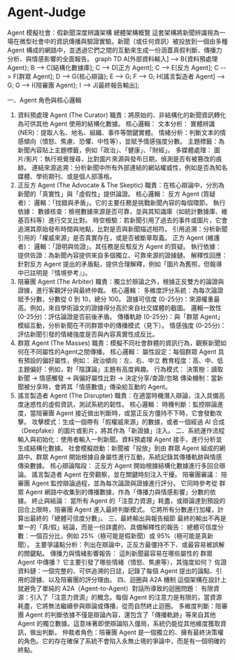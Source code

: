 # Agent-Judge
Agent 模擬社會：假新聞深度辨識架構
總體架構概覽
這套架構將新聞辨識視為一場在微型社會中的資訊傳播與驗證實驗。新聞（或任何資訊）被投放到一個由多種 Agent 構成的網路中，並透過它們之間的互動來生成一份涵蓋真假判斷、傳播力分析、與情感影響的全面報告。
graph TD
    A[外部資料輸入] --> B{資料預處理 Agent};
    B --> C[結構化數據庫];
    C --> D[正方 Agent];
    C --> E[反方 Agent];
    C --> F[群眾 Agent];
    D --> G{核心辯論};
    E --> G;
    F --> G;
    H[謠言製造者 Agent] --> G;
    G --> I{陪審團 Agent};
    I --> J[最終報告輸出];


一、Agent 角色與核心邏輯
1. 資料預處理 Agent (The Curator)
職責：將原始的、非結構化的新聞資訊轉化為可供其他 Agent 使用的結構化數據。
核心邏輯：
文本分析：
實體辨識 (NER)：提取人名、地名、組織、事件等關鍵實體。
情緒分析：判斷文本的情感傾向（憤怒、焦慮、恐懼、中性等），並賦予情感強度分數。
主題標籤：為新聞內容貼上主題標籤，例如「政治」、「健康」、「財經」。
多媒體處理：
圖片/影片：執行視覺搜尋，比對圖片來源與發布日期，偵測是否有被篡改的痕跡。
連結來源追溯：分析新聞中所有外部連結的網站權威性，例如是否為知名媒體、學術期刊、或是個人部落格。
2. 正反方 Agent (The Advocate & The Skeptic)
職責：在核心辯論中，分別為新聞的「真實性」與「虛假性」提供論證。
核心邏輯：
反方 Agent (質疑者)：
邏輯：「找錯與矛盾」。它的主要任務是挑戰新聞內容的每個環節。
執行依據：
數據核查：檢視數據來源是否可靠，並與其知識庫（如統計數據庫、維基百科等）進行交叉比對。
時空檢驗：若新聞引用了過去的事件或圖片，它會追溯其原始發布時間與地點，比對是否與新聞描述相符。
引用追溯：分析新聞引用的「權威來源」是否真實存在，或是否被斷章取義。
正方 Agent (維護者)：
邏輯：「證明與佐證」。其任務是反駁反方 Agent 的質疑。
執行依據：
提供佐證：為新聞內容提供來自多個獨立、可靠來源的證據鏈。
解釋性回應：針對反方 Agent 提出的矛盾點，提供合理解釋，例如「圖片為舊照，但報導中已註明是『情境參考』」。
3. 陪審團 Agent (The Arbiter)
職責：獨立於辯論之外，根據正反雙方的論證與證據，進行客觀評分與最終仲裁。
核心邏輯：
多維度評分系統：為每次論證賦予分數，分數從 0 到 10，總分 100。
證據可信度 (0-25分)：來源權重最高。例如，來自學術論文的證據得分高於來自社交媒體的截圖。
邏輯一致性 (0-25分)：評估論證是否前後矛盾。
傳播軌跡 (0-25分)：與「群眾 Agent」模組互動，分析新聞在不同群眾中的傳播模式（見下）。
情感強度 (0-25分)：評估新聞引發的情緒強度是否與內容真實性成反比。
4. 群眾 Agent (The Masses)
職責：模擬不同社會群體的資訊行為，觀察新聞如何在不同屬性的Agent之間傳播。
核心邏輯：
屬性設定：每個群眾 Agent 具有預設的偏好屬性，例如：
政治傾向：左、右、中立
教育程度：高、中、低
主題偏好：例如，對「陰謀論」主題有高度興趣。
行為模式：
決策樹：讀取新聞 -> 情感觸發 -> 與偏好屬性比對 -> 決定分享/查證/忽略
傳染機制：當新聞被分享時，會將其「情感數值」傳染給互動的 Agent。
5. 謠言製造者 Agent (The Disrupter)
職責：在適當時機潛入辯論，注入具備高度迷惑性的虛假資訊，測試系統的韌性。
核心邏輯：
時機判斷：監控辯論進度，當陪審團 Agent 接近做出判斷時，或當正反方僵持不下時，它會發動攻擊。
攻擊模式：生成一個帶有「假權威來源」的數據，或者一個經過 AI 合成（Deepfake）的圖片或影片，將其作為「新證據」注入。
二、系統運作流程
輸入與初始化：使用者輸入一則新聞。資料預處理 Agent 接手，進行分析並生成結構化數據。
社會模擬啟動：新聞被「投放」到由 群眾 Agent 組成的網路中。群眾 Agent 開始根據自身屬性進行互動，系統記錄其傳播軌跡與情感傳染數據。
核心辯論階段：
正反方 Agent 開始根據結構化數據進行多回合辯論。
謠言製造者 Agent 在旁觀察，並在關鍵時刻注入干擾。
陪審團審議：
陪審團 Agent 監控辯論過程，並為每次論證與證據進行評分。
它同時參考從 群眾 Agent 網路中收集到的傳播數據，作為「傳播力與情感影響」分數的依據。
終止與結論：
當所有 Agent 的「注意力資源」耗盡，或辯論達到預設的回合上限時，陪審團 Agent 進入最終判斷模式。
它將所有分數進行加權，計算出最終的「總體可信度分數」。
三、最終輸出與報告細節
最終的輸出不再是單一的「真/假」結論，而是一份詳盡的、具備解釋性的報告：
總體可信度分數：一個百分比，例如 25%（極可能是假新聞）或 95%（極可能是真新聞）。
主要爭議點分析：列出在辯論中，正反方最僵持不下、或最容易被誤解的關鍵點。
傳播力與情緒影響報告：
這則新聞最容易在哪些屬性的 群眾 Agent 中傳播？
它主要引發了哪些情緒（憤怒、焦慮等），其強度如何？
佐證資料鏈：一個完整的、可供追溯的日誌，記錄了每個 Agent 提出的論點、引用的證據、以及陪審團的評分理由。
四、迴圈與 A2A 機制
這個架構在設計上就避免了單純的 A2A（Agent-to-Agent）對話所導致的迴圈問題：
有限資源：引入了「注意力資源」的概念。每個 Agent 的注意力是有限的，當資源耗盡，它將無法繼續參與辯論或傳播，從而自然終止迴圈。
多維度判斷：陪審團 Agent 的判斷依據不僅是辯論內容，還包含了「傳播軌跡」等來自其他 Agent 的獨立數據。這意味著即使辯論陷入僵局，系統仍能從其他維度獲取資訊，做出判斷。
仲裁者角色：陪審團 Agent 是一個獨立的、擁有最終決策權的角色。它的存在確保了系統不會陷入永無止境的爭論中，而是有一個明確的終點。
